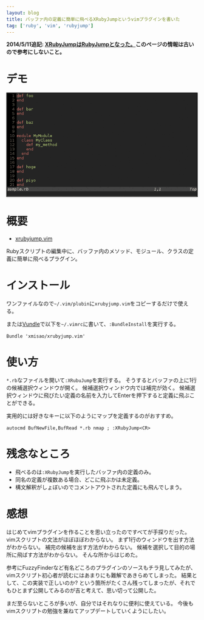 ```yaml
---
layout: blog
title: バッファ内の定義に簡単に飛べるXRubyJumpというvimプラグインを書いた
tag: ['ruby', 'vim', 'rubyjump']
---
```


__2014/5/11追記: [XRubyJumpはRubyJumpとなった。](/2014/05/11/rubyjump-released.html)このページの情報は古いので参考にしないこと。__



# デモ

![xrubyjump.vim demo](/assets/2014_05_02_xrubyjump_demo.gif)

# 概要

- [xrubyjump.vim](https://github.com/xmisao/xrubyjump.vim)

Rubyスクリプトの編集中に、バッファ内のメソッド、モジュール、クラスの定義に簡単に飛べるプラグイン。

# インストール

ワンファイルなので`~/.vim/plubin`に`xrubyjump.vim`をコピーするだけで使える。

または[Vundle]()で以下を`~/.vimrc`に書いて、`:BundleInstall`を実行する。

~~~~
Bundle 'xmisao/xrubyjump.vim'
~~~~

# 使い方

`*.rb`なファイルを開いて`:XRubuJump`を実行する。
そうするとバッファの上に1行の候補選択ウィンドウが開く。
候補選択ウィンドウ内では補完が効く。
候補選択ウィンドウに飛びたい定義の名前を入力してEnterを押下すると定義に飛ぶことができる。

実用的には好きなキーに以下のようにマップを定義するのがおすすめ。

~~~~
autocmd BufNewFile,BufRead *.rb nmap ; :XRubyJump<CR>
~~~~

# 残念なところ

- 飛べるのは`:XRubyJump`を実行したバッファ内の定義のみ。
- 同名の定義が複数ある場合、どこに飛ぶかは未定義。
- 構文解釈がしょぼいのでコメントアウトされた定義にも飛んでしまう。

# 感想

はじめてvimプラグインを作ることを思い立ったのですべてが手探りだった。
vimスクリプトの文法がほぼほぼわからない。
まず1行のウィンドウを出す方法がわからない。
補完の候補を出す方法がわからない。
候補を選択して目的の場所に飛ばす方法がわからない。
そんな所からはじめた。

参考にFuzzyFinderなど有名どころのプラグインのソースもチラ見してみたが、vimスクリプト初心者が読むにはあまりにも難解であきらめてしまった。
結果として、この実装で正しいのか? という箇所がたくさん残ってしまったが、それでもひとまず公開してみるのが吉と考えて、思い切って公開した。

まだ至らないところが多いが、自分ではそれなりに便利に使えている。
今後もvimスクリプトの勉強を兼ねてアップデートしていくようにしたい。
